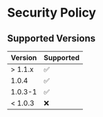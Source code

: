 # Security Policy

## Supported Versions

| Version | Supported          |
| ------- | ------------------ |
| > 1.1.x   | :white_check_mark: |
| 1.0.4   | :white_check_mark:                |
| 1.0.3-1   | :white_check_mark: |
| < 1.0.3   | :x:                |
